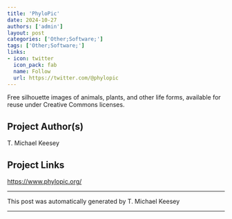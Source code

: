 ```yaml
---
title: 'PhyloPic'
date: 2024-10-27
authors: ['admin']
layout: post
categories: ['Other;Software;']
tags: ['Other;Software;']
links:
- icon: twitter
  icon_pack: fab
  name: Follow
  url: https://twitter.com/@phylopic
---
```

Free silhouette images of animals, plants, and other life forms, available for reuse under Creative Commons licenses.
## Project Author(s)
T. Michael Keesey
## Project Links
https://www.phylopic.org/
***
This post was automatically generated by
T. Michael Keesey
***